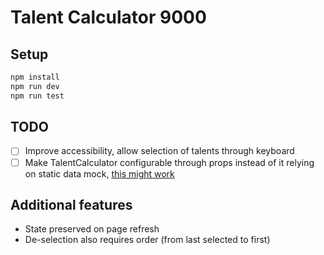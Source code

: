 # Talent Calculator 9000

## Setup

```bash
npm install
npm run dev
npm run test
```

## TODO

- [ ] Improve accessibility, allow selection of talents through keyboard
- [ ] Make TalentCalculator configurable through props instead of it relying on static data mock, [this might work](https://github.com/pmndrs/zustand/blob/main/docs/guides/initialize-state-with-props.md)

## Additional features

- State preserved on page refresh
- De-selection also requires order (from last selected to first)

